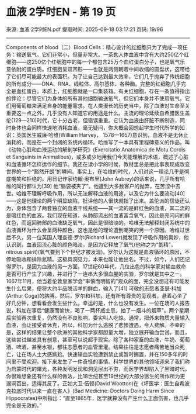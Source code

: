 # 血液 2学时EN - 第 19 页

来源: 血液 2学时EN.pdf
提取时间: 2025-09-18 03:17:21
页码: 19/96

---

Components of blood（二）Blood Cells：精心设计的红细胞只为了完成一项任务：输送氧气。它们非常小，但量非常大。一茶匙人体血液中含有大约250亿个红细胞——这250亿个红细胞中的每一个都包含25万个血红蛋白分子，也是氧气乐意依附的蛋白质。红细胞呈双凹形——也就是两侧朝着中间收缩的圆盘状，这带给了它们尽可能最大的表面积。为了让自己达到最大效率，它们几乎抛弃了传统细胞的所有成分——DNA、RNA、线粒体、高尔基体、各种酶。完整的红细胞几乎完全是血红蛋白。本质上，红细胞就是一口集装箱。有关红细胞，存在一条值得指出的悖论：尽管它们为身体的所有其他细胞输送氧气，但它们本身并不使用氧气。它们用葡萄糖来满足自身的能量需求。在人类漫长的历史当中，除了血液对生命至关重要这一点之外，几乎没有人知道它的用途是什么。主流的理论延续自希腊医生盖伦(129—210)时代，它十分古老，但错误重重。它认为血液由肝脏不断制造，同时身体也会同样快速地消耗血液。毫无疑问，你大概会回想起学生时代所学的知识：英国医生威廉·哈维(William Harvey， 1578—1657)意识到，血液不是无休止消耗的，而是在一个封闭的系统内循环。哈维写了一本具有里程碑意义的作品，叫《动物心脏和血液运动的解剖学研究》(Exercitatio Anatomica de Motu Cordis et Sanguinis in Animalibus)，或多或少地用我们今天能理解的术语，概述了心脏和血液循环怎样运作的细节。我还在读小学的时候，教材里总是把此事表现成改变世界的一个“豁然开朗”的瞬间。事实上，在哈维的时代，人们对这一理论几乎是彻底嘲笑和拒绝的。用日记作家约翰·奥布里(John Aubrey)的话来说，几乎所有哈维的同行都认为[39] 他“脑袋被夹了”。他遭到大多数客户的抛弃，在苦涩中去世。哈维不理解呼吸作用，所以无法解释血液的用途，以及它为什么要流动[40] ——这是他理论的两个明显缺陷，批评他的人很快就指了出来。盖伦派的信徒还认为，身体包含了两套独立的血液干线系统——其一流的是鲜红色的血液，其二流的是暗红色的血液。我们现在知道，从肺部流出的血液富含氧气，因此是亮闪闪的鲜红色，而返回肺部的血液缺乏氧气，因此是很暗淡的。哈维无法解释封闭系统中的血液循环为什么会呈两种颜色，这也是他的理论遭到嘲笑的另一个原因。哈维过世后不久，另一位英国人理查德·罗尔(Richard Lower)就发现了呼吸作用的奥妙，他认识到，血液回流心脏的颜色暗淡，是因为它释放了氧气(他称之为“氮精”， nitrous spirit)(氧气要到下个世纪才被发现)。罗尔认为这就是血液循环的原因，不停地吸收和排除氮精。这极具洞见力，本来也能让他出名。不过，如今，人们还记得罗尔，是因为血液的另一方面。17世纪60年代，几位出色的科学家对输血救命是否可行产生了兴趣，并进行了一连串大多很血腥的实验，罗尔就是其中之一。1667年11月，他当着伦敦皇家学会“审慎而明智的”观众的面，完全没想过有可能发生什么后果，便将大约半品脱活羊的鲜血，输入了[41] 可敬的志愿者亚瑟·科加(Arthur Coga)的胳膊。然后，罗尔和科加，还有所有尊贵的旁观者，悬着心坐了好几分钟，想看看会发生些什么。幸运的是，什么也没有发生。一位在场的人报告说，科加在事后“健康而愉快，喝了一两杯威士忌，抽了一烟斗的烟草”。两个星期后实验再次重复，仍然没有不良影响，委实叫人吃惊。通常，把外来物质大量输入血液，会让接受者休克，所以，科加为什么逃脱了悲惨遭遇，令人费解。不幸的是，这样的结果让整个欧洲的其他科学家都胆量大增，独立展开输血尝试，而且，这些尝试越发具有创意，甚至可以说超乎现实。除了各种家畜的血液，牛奶、葡萄酒、啤酒，甚至水银，都往志愿者的血管里灌。结果往往是志愿者痛苦地当众死亡，让在场人士大感尴尬。快速输血实验遭到禁止或暂时搁置，并在150多年的时间里不受欢迎。接下来发生了一件奇怪的事情。科学世界的其他领域迎来了我们称为启蒙时代的曙光，各种发明发现和洞见层出不穷，而医学界却陷入了黑暗时代。你很难想象还有什么样的做法，比18世纪甚至19世纪的大部分医生的所作所为更漏洞百出，适得其反了。正如大卫·伍顿(David Wootton)在《坏医学：医生自希波克拉底时代以来一直在害人》(Bad Medicine: Doctors Doing Harm Since Hippocrates)中所指出：“直至1865年，医学就算没有产生什么正面伤害，也几乎完全是无效的。”